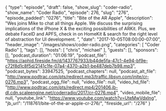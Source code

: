 {
  "type": "episode",
  "draft": false,
  "show_slug": "coder-radio",
  "show_name": "Coder Radio",
  "episode": 276,
  "slug": "276",
  "episode_padded": "0276",
  "title": "Bite of the AR Apple",
  "description": "Wes joins Mike to chat all things Apple. We discuss the surprising implications of the iPhone X & the exciting possibilities of ARKit. Plus, we debate FaceID and APFS, check in on HomeKit & search for the right level of abstraction for UI development. ",
  "date": "2017-10-05T08:00:00-07:00",
  "header_image": "/images/shows/coder-radio.png",
  "categories": [
    "Coder Radio"
  ],
  "tags": [],
  "hosts": [
    "chris",
    "michael"
  ],
  "guests": [],
  "sponsors": [],
  "podcast_duration": "01:06:19",
  "podcast_file": "https://aphid.fireside.fm/d/1437767933/b44de5fa-47c1-4e94-bf9e-c72f8d1c8f5d/2141c1fe-07a4-4370-a2b1-be487deb7b98.mp3",
  "podcast_bytes": 33947525,
  "podcast_chapters": null,
  "podcast_alt_file": "http://www.podtrac.com/pts/redirect.mp3/traffic.libsyn.com/jnite/cr-0276.mp3",
  "podcast_ogg_file": null,
  "video_file": null,
  "video_hd_file": "http://www.podtrac.com/pts/redirect.mp4/201406.jb-dl.cdn.scaleengine.net/coderradio/2017/cr-0276.mp4",
  "video_mobile_file": null,
  "youtube_link": "https://www.youtube.com/watch?v=UteMwVdxIng",
  "jb_url": "/118761/bite-of-the-ar-apple-cr-276/",
  "fireside_url": "/276"
}

